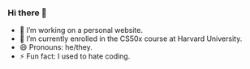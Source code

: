 ### Hi there 👋

- 🔭 I’m working on a personal website.
- 🌱 I’m currently enrolled in the CS50x course at Harvard University.
- 😄 Pronouns: he/they.
- ⚡ Fun fact: I used to hate coding.

<!--
**nephelibxta/nephelibxta** is a ✨ _special_ ✨ repository because its `README.md` (this file) appears on your GitHub profile.

Here are some ideas to get you started:

- 🔭 I’m currently working on ...
- 🌱 I’m currently learning ...
- 👯 I’m looking to collaborate on ...
- 🤔 I’m looking for help with ...
- 💬 Ask me about ...
- 📫 How to reach me: ...
- 😄 Pronouns: ...
- ⚡ Fun fact: ...
-->
